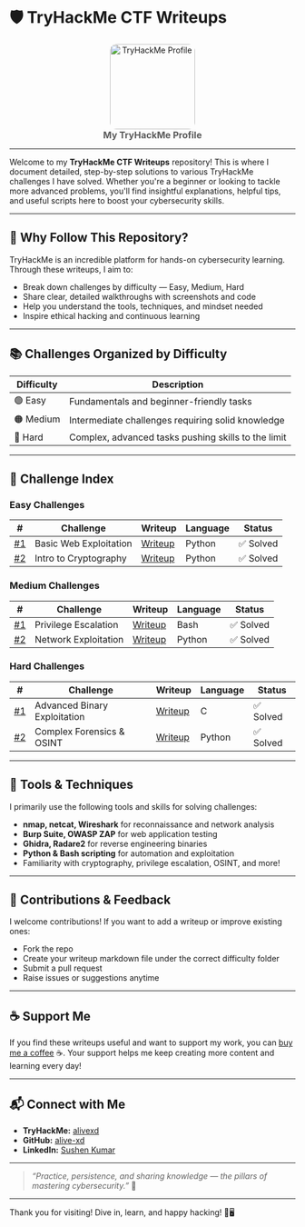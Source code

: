 # 🛡️ TryHackMe CTF Writeups 

<p align="center">
  <a href="https://tryhackme.com/p/alivexd" target="_blank" rel="noopener noreferrer">
    <img src="https://tryhackme-badges.s3.amazonaws.com/alivexd.png" alt="TryHackMe Profile" width="150" style="border-radius:12px;" />
  </a>
  <br />
  <a href="https://tryhackme.com/p/alivexd" target="_blank" rel="noopener noreferrer" style="font-weight:bold; font-size:16px; text-decoration:none; color:#5A5A5A;">
    My TryHackMe Profile
  </a>
</p>

---

Welcome to my **TryHackMe CTF Writeups** repository! This is where I document detailed, step-by-step solutions to various TryHackMe challenges I have solved. Whether you're a beginner or looking to tackle more advanced problems, you'll find insightful explanations, helpful tips, and useful scripts here to boost your cybersecurity skills.

---

## 🚀 Why Follow This Repository?

TryHackMe is an incredible platform for hands-on cybersecurity learning. Through these writeups, I aim to:  

- Break down challenges by difficulty — Easy, Medium, Hard  
- Share clear, detailed walkthroughs with screenshots and code  
- Help you understand the tools, techniques, and mindset needed  
- Inspire ethical hacking and continuous learning  

---

## 📚 Challenges Organized by Difficulty

| Difficulty | Description                          |
|------------|------------------------------------|
| 🟢 Easy    | Fundamentals and beginner-friendly tasks |
| 🟠 Medium  | Intermediate challenges requiring solid knowledge |
| 🔴 Hard    | Complex, advanced tasks pushing skills to the limit |

---

## 📝 Challenge Index

### Easy Challenges

| #   | Challenge                      | Writeup                                | Language | Status  |
|-----|--------------------------------|---------------------------------------|----------|---------|
| [#1](Easy/challenge1.md) | Basic Web Exploitation         | [Writeup](Easy/challenge1.md)          | Python   | ✅ Solved |
| [#2](Easy/challenge2.md) | Intro to Cryptography           | [Writeup](Easy/challenge2.md)          | Python   | ✅ Solved |

### Medium Challenges

| #   | Challenge                      | Writeup                                | Language | Status  |
|-----|--------------------------------|---------------------------------------|----------|---------|
| [#1](Medium/challenge1.md) | Privilege Escalation            | [Writeup](Medium/challenge1.md)        | Bash     | ✅ Solved |
| [#2](Medium/challenge2.md) | Network Exploitation            | [Writeup](Medium/challenge2.md)        | Python   | ✅ Solved |

### Hard Challenges

| #   | Challenge                      | Writeup                                | Language | Status  |
|-----|--------------------------------|---------------------------------------|----------|---------|
| [#1](Hard/challenge1.md)   | Advanced Binary Exploitation     | [Writeup](Hard/challenge1.md)          | C        | ✅ Solved |
| [#2](Hard/challenge2.md)   | Complex Forensics & OSINT       | [Writeup](Hard/challenge2.md)          | Python   | ✅ Solved |

---

## 🧰 Tools & Techniques

I primarily use the following tools and skills for solving challenges:  
- **nmap, netcat, Wireshark** for reconnaissance and network analysis  
- **Burp Suite, OWASP ZAP** for web application testing  
- **Ghidra, Radare2** for reverse engineering binaries  
- **Python & Bash scripting** for automation and exploitation  
- Familiarity with cryptography, privilege escalation, OSINT, and more!

---

## 🤝 Contributions & Feedback

I welcome contributions! If you want to add a writeup or improve existing ones:  
- Fork the repo  
- Create your writeup markdown file under the correct difficulty folder  
- Submit a pull request  
- Raise issues or suggestions anytime  

---

## ☕ Support Me

If you find these writeups useful and want to support my work, you can [buy me a coffee](https://www.buymeacoffee.com/alivexd) ☕. Your support helps me keep creating more content and learning every day!

---

## 📬 Connect with Me

- **TryHackMe:** [alivexd](https://tryhackme.com/p/alivexd)  
- **GitHub:** [alive-xd](https://github.com/alive-xd)  
- **LinkedIn:** [Sushen Kumar](https://linkedin.com/in/sushen-kumar)

---

> _“Practice, persistence, and sharing knowledge — the pillars of mastering cybersecurity.”_ 🚀

---

Thank you for visiting! Dive in, learn, and happy hacking! 🔐🖥️
